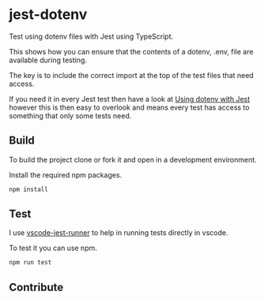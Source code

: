# jest-dotenv

Test using dotenv files with Jest using TypeScript.

This shows how you can ensure that the contents of a dotenv, .env, file are available during testing.

The key is to include the correct import at the top of the test files that need access.

If you need it in every Jest test then have a look at [Using dotenv with Jest](https://lusbuab.medium.com/using-dotenv-with-jest-7e735b34e55f) however this is then easy to overlook and means every test has access to something that only some tests need.

## Build

To build the project clone or fork it and open in a development environment.

Install the required npm packages.

```sh
npm install
```

## Test

I use [vscode-jest-runner](https://marketplace.visualstudio.com/items?itemName=firsttris.vscode-jest-runner) to help in running tests directly in vscode.

To test it you can use npm.

```sh
npm run test
```

## Contribute
